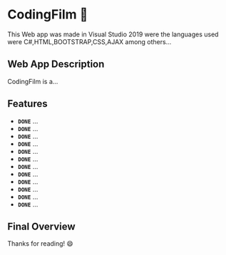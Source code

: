 # CodingFilm 🎥

This Web app was made in Visual Studio 2019 were the languages used were C#,HTML,BOOTSTRAP,CSS,AJAX among others...

## Web App Description
 
CodingFilm is a...

## Features

- **`DONE`** ...
- **`DONE`** ...
- **`DONE`** ...
- **`DONE`** ...
- **`DONE`** ...
- **`DONE`** ...
- **`DONE`** ...
- **`DONE`** ...
- **`DONE`** ...
- **`DONE`** ...
- **`DONE`** ...
- **`DONE`** ...

## Final Overview



Thanks for reading! :smile:
